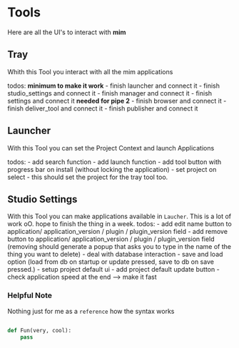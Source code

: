 # Tools

Here are all the UI's to interact with **mim**







## Tray

Whith this Tool you interact with all the mim applications

todos:
    **minimum to make it work**
    - finish launcher and connect it
    - finish studio_settings and connect it
    - finish manager and connect it
    - finish settings and connect it
    **needed for pipe 2** 
    - finish browser and connect it
    - finish deliver_tool and connect it
    - finish publisher and connect it

## Launcher

With this Tool you can set the Project Context and launch Applications 

todos:
    - add search function
    - add launch function
    - add tool button with progress bar on install (without locking the application)
    - set project on select
    - this should set the project for the tray tool too.

## Studio Settings

With this Tool you can make applications available in `Laucher`.
This is a lot of work oO. hope to finish the thing in a week.
todos:
    - add edit name button to application/ application_version / plugin / plugin_version field
    - add remove button to application/ application_version / plugin / plugin_version field (removing should generate a popup that asks you to type in the name of the thing you want to delete)
    - deal with database interaction
    - save and load option (load from db on startup or update pressed, save to db on save pressed.)
    - setup project default ui
    - add project default update button
    - check application speed at the end --> make it fast

### Helpful Note

Nothing just for me as a `reference` how the syntax works

```python

def Fun(very, cool):
    pass

```